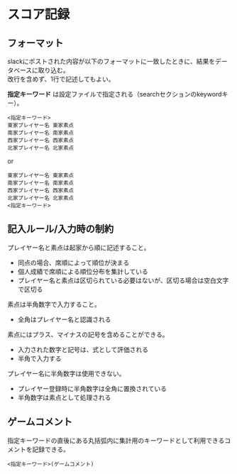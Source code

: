 # スコア記録

## フォーマット

slackにポストされた内容が以下のフォーマットに一致したときに、結果をデータベースに取り込む。<br />
改行を含めず、1行で記述してもよい。

**指定キーワード** は設定ファイルで指定される（searchセクションのkeywordキー）。

```
<指定キーワード>
東家プレイヤー名 東家素点
南家プレイヤー名 南家素点
西家プレイヤー名 西家素点
北家プレイヤー名 北家素点
```
or
```
東家プレイヤー名 東家素点
南家プレイヤー名 南家素点
西家プレイヤー名 西家素点
北家プレイヤー名 北家素点
<指定キーワード>
```

## 記入ルール/入力時の制約

プレイヤー名と素点は起家から順に記述すること。
- 同点の場合、席順によって順位が決まる
- 個人成績で席順による順位分布を集計している
- プレイヤー名と素点は区切られている必要はないが、区切る場合は空白文字で区切る

素点は半角数字で入力すること。
- 全角はプレイヤー名と認識される

素点にはプラス、マイナスの記号を含めることができる。
- 入力された数字と記号は、式として評価される
- 半角で入力する

プレイヤー名に半角数字は使用できない。
- プレイヤー登録時に半角数字は全角に置換されている
- 半角数字は素点として処理される

## ゲームコメント

指定キーワードの直後にある丸括弧内に集計用のキーワードとして利用できるコメントを記録できる。

```
<指定キーワード>(ゲームコメント)
```
